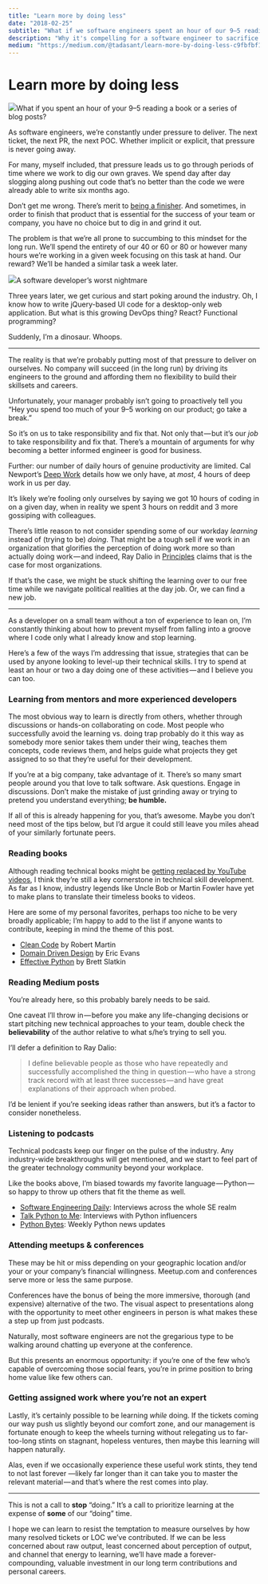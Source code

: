 ```yaml
---
title: "Learn more by doing less"
date: "2018-02-25"
subtitle: "What if we software engineers spent an hour of our 9–5 reading a book or a series of blog posts?"
description: "Why it's compelling for a software engineer to sacrifice some time \"doing,\" producing output for his or her company, in exchange for time spent learning for personal career and skillset development."
medium: "https://medium.com/@tadasant/learn-more-by-doing-less-c9fbfbf1d2d9"
---
```


# Learn more by doing less

![](https://cdn-images-1.medium.com/max/2000/1*y0Za_lvi-fLBb43s36JhjQ.jpeg)What if you spent an hour of your 9–5 reading a book or a series of blog posts?

As software engineers, we’re constantly under pressure to deliver. The next ticket, the next PR, the next POC. Whether implicit or explicit, that pressure is never going away.

For many, myself included, that pressure leads us to go through periods of time where we work to dig our own graves. We spend day after day slogging along pushing out code that’s no better than the code we were already able to write six months ago.

Don’t get me wrong. There’s merit to [being a finisher](https://simpleprogrammer.com/want-accomplish-goals-become-finisher/). And sometimes, in order to finish that product that is essential for the success of your team or company, you have no choice but to dig in and grind it out.

The problem is that we’re all prone to succumbing to this mindset for the long run. We’ll spend the entirety of our 40 or 60 or 80 or however many hours we’re working in a given week focusing on this task at hand. Our reward? We’ll be handed a similar task a week later.

![](https://cdn-images-1.medium.com/max/1200/1*7AgemdjrSWLVHNfPrUoFJg.jpeg)A software developer’s worst nightmare

Three years later, we get curious and start poking around the industry. Oh, I know how to write jQuery-based UI code for a desktop-only web application. But what is this growing DevOps thing? React? Functional programming?

Suddenly, I’m a dinosaur. Whoops.

* * *

The reality is that we’re probably putting most of that pressure to deliver on ourselves. No company will succeed (in the long run) by driving its engineers to the ground and affording them no flexibility to build their skillsets and careers.

Unfortunately, your manager probably isn’t going to proactively tell you “Hey you spend too much of your 9–5 working on our product; go take a break.”

So it’s on us to take responsibility and fix that. Not only that — but it’s our _job_ to take responsibility and fix that. There’s a mountain of arguments for why becoming a better informed engineer is good for business.

Further: our number of daily hours of genuine productivity are limited. Cal Newport’s [Deep Work](https://www.amazon.com/Deep-Work-Focused-Success-Distracted/dp/1455586692) details how we only have, at _most_, 4 hours of deep work in us per day.

It’s likely we’re fooling only ourselves by saying we got 10 hours of coding in on a given day, when in reality we spent 3 hours on reddit and 3 more gossiping with colleagues.

There’s little reason to not consider spending some of our workday _learning_ instead of (trying to be) _doing_. That might be a tough sell if we work in an organization that glorifies the perception of doing work more so than actually doing work — and indeed, Ray Dalio in [Principles](https://www.amazon.com/Principles-Life-Work-Ray-Dalio/dp/1508243247) claims that is the case for most organizations.

If that’s the case, we might be stuck shifting the learning over to our free time while we navigate political realities at the day job. Or, we can find a new job.

* * *

As a developer on a small team without a ton of experience to lean on, I’m constantly thinking about how to prevent myself from falling into a groove where I code only what I already know and stop learning.

Here’s a few of the ways I’m addressing that issue, strategies that can be used by anyone looking to level-up their technical skills. I try to spend at least an hour or two a day doing one of these activities — and I believe you can too.

### Learning from mentors and more experienced developers

The most obvious way to learn is directly from others, whether through discussions or hands-on collaborating on code. Most people who successfully avoid the learning vs. doing trap probably do it this way as somebody more senior takes them under their wing, teaches them concepts, code reviews them, and helps guide what projects they get assigned to so that they’re useful for their development.

If you’re at a big company, take advantage of it. There’s so many smart people around you that love to talk software. Ask questions. Engage in discussions. Don’t make the mistake of just grinding away or trying to pretend you understand everything; **be humble.**

If all of this is already happening for you, that’s awesome. Maybe you don’t need most of the tips below, but I’d argue it could still leave you miles ahead of your similarly fortunate peers.

### Reading books

Although reading technical books might be [getting replaced by YouTube videos](http://research.hackerrank.com/developer-skills/2018/), I think they’re still a key cornerstone in technical skill development. As far as I know, industry legends like Uncle Bob or Martin Fowler have yet to make plans to translate their timeless books to videos.

Here are some of my personal favorites, perhaps too niche to be very broadly applicable; I’m happy to add to the list if anyone wants to contribute, keeping in mind the theme of this post.

*   [Clean Code](https://www.amazon.com/Clean-Code-Handbook-Software-Craftsmanship/dp/0132350882) by Robert Martin
*   [Domain Driven Design](https://www.amazon.com/Domain-Driven-Design-Tackling-Complexity-Software/dp/0321125215/) by Eric Evans
*   [Effective Python](https://www.amazon.com/Effective-Python-Specific-Software-Development/dp/0134034287/) by Brett Slatkin

### Reading Medium posts

You’re already here, so this probably barely needs to be said.

One caveat I’ll throw in — before you make any life-changing decisions or start pitching new technical approaches to your team, double check the **believability** of the author relative to what s/he’s trying to sell you.

I’ll defer a definition to Ray Dalio:

> I define believable people as those who have repeatedly and successfully accomplished the thing in question — who have a strong track record with at least three successes — and have great explanations of their approach when probed.

I’d be lenient if you’re seeking ideas rather than answers, but it’s a factor to consider nonetheless.

### Listening to podcasts

Technical podcasts keep our finger on the pulse of the industry. Any industry-wide breakthroughs will get mentioned, and we start to feel part of the greater technology community beyond your workplace.

Like the books above, I’m biased towards my favorite language — Python — so happy to throw up others that fit the theme as well.

*   [Software Engineering Daily](https://softwareengineeringdaily.com/): Interviews across the whole SE realm
*   [Talk Python to Me](https://talkpython.fm/): Interviews with Python influencers
*   [Python Bytes](https://pythonbytes.fm/): Weekly Python news updates

### Attending meetups & conferences

These may be hit or miss depending on your geographic location and/or your or your company’s financial willingness. Meetup.com and conferences serve more or less the same purpose.

Conferences have the bonus of being the more immersive, thorough (and expensive) alternative of the two. The visual aspect to presentations along with the opportunity to meet other engineers in person is what makes these a step up from just podcasts.

Naturally, most software engineers are not the gregarious type to be walking around chatting up everyone at the conference.

But this presents an enormous opportunity: if you’re one of the few who’s capable of overcoming those social fears, you’re in prime position to bring home value like few others can.

### Getting assigned work where you’re not an expert

Lastly, it’s certainly possible to be learning _while_ doing. If the tickets coming our way push us slightly beyond our comfort zone, and our management is fortunate enough to keep the wheels turning without relegating us to far-too-long stints on stagnant, hopeless ventures, then maybe this learning will happen naturally.

Alas, even if we occasionally experience these useful work stints, they tend to not last forever —likely far longer than it can take you to master the relevant material — and that’s where the rest comes into play.

* * *

This is not a call to **stop** “doing.” It’s a call to prioritize learning at the expense of **some** of our “doing” time.

I hope we can learn to resist the temptation to measure ourselves by how many resolved tickets or LOC we’ve contributed. If we can be less concerned about raw output, least concerned about perception of output, and channel that energy to learning, we’ll have made a forever-compounding, valuable investment in our long term contributions and personal careers.
